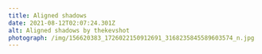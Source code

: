 ```yaml
---
title: Aligned shadows
date: 2021-08-12T02:07:24.301Z
alt: Aligned shadows by thekevshot
photograph: /img/156620383_1726022150912691_3168235845589603574_n.jpg
---
```

